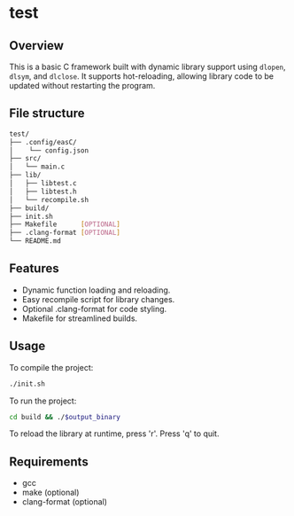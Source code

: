 # test

## Overview
This is a basic C framework built with dynamic library support using `dlopen`, `dlsym`, and `dlclose`. 
It supports hot-reloading, allowing library code to be updated without restarting the program.

## File structure 


```bash
test/
├── .config/easC/
│    └── config.json
├── src/
│   └── main.c
├── lib/
│   ├── libtest.c
│   ├── libtest.h
│   └── recompile.sh
├── build/
├── init.sh
├── Makefile      [OPTIONAL]
├── .clang-format [OPTIONAL]
└── README.md
```

## Features
- Dynamic function loading and reloading.
- Easy recompile script for library changes.
- Optional .clang-format for code styling.
- Makefile for streamlined builds.

## Usage
To compile the project:
```bash
./init.sh
```

To run the project:
```bash
cd build && ./$output_binary
```

To reload the library at runtime, press 'r'. Press 'q' to quit.

## Requirements
- gcc
- make (optional)
- clang-format (optional)

